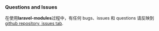 ### Questions and Issues

在使用**laravel-modules**过程中，有任何 bugs、issues 和  questions 请反映到  [github repository, issues tab](https://github.com/nWidart/laravel-modules/issues).

